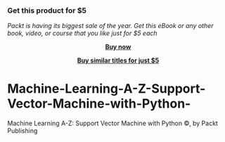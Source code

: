 
### Get this product for $5

<i>Packt is having its biggest sale of the year. Get this eBook or any other book, video, or course that you like just for $5 each</i>


<b><p align='center'>[Buy now](https://packt.link/9781801071833)</p></b>


<b><p align='center'>[Buy similar titles for just $5](https://subscription.packtpub.com/search)</p></b>


# Machine-Learning-A-Z-Support-Vector-Machine-with-Python-
Machine Learning A-Z: Support Vector Machine with Python ©, by Packt Publishing
